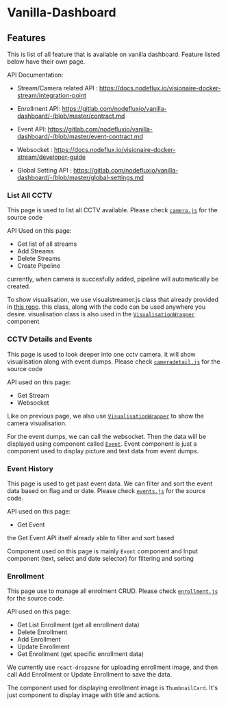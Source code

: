 # Vanilla-Dashboard

## Features

This is list of all feature that is available on vanilla dashboard. Feature listed below have their own page.

API Documentation:
- Stream/Camera related API : https://docs.nodeflux.io/visionaire-docker-stream/integration-point

- Enrollment API: https://gitlab.com/nodefluxio/vanilla-dashboard/-/blob/master/contract.md

- Event API: https://gitlab.com/nodefluxio/vanilla-dashboard/-/blob/master/event-contract.md

- Websocket : https://docs.nodeflux.io/visionaire-docker-stream/developer-guide

- Global Setting API : https://gitlab.com/nodefluxio/vanilla-dashboard/-/blob/master/global-settings.md

### List All CCTV

This page is used to list all CCTV available. Please check [`camera.js`](https://gitlab.com/nodefluxio/vanilla-dashboard/-/blob/master/client/src/components/pages/camera.js) for the source code

API Used on this page:
- Get list of all streams
- Add Streams
- Delete Streams
- Create Pipeline

currently, when camera is succesfully added, pipeline will automatically be created.

To show visualisation, we use visualstreamer.js class that already provided in [this repo](https://gitlab.com/nodefluxio/vanilla-dashboard/-/blob/master/client/public/js/visualstreamer.js). this class, along with the code can be used anywhere you desire. visualisation class is also used in the [`VisualisationWrapper`](https://gitlab.com/nodefluxio/vanilla-dashboard/-/blob/master/client/src/components/molecules/VisualisationWrapper/index.js) component


### CCTV Details and Events

This page is used to look deeper into one cctv camera. it will show visualisation along with event dumps. Please check [`cameradetail.js`](https://gitlab.com/nodefluxio/vanilla-dashboard/-/blob/master/client/src/components/pages/cameradetail.js) for the source code

API used on this page:
- Get Stream
- Websocket

Like on previous page, we also use [`VisualisationWrapper`](https://gitlab.com/nodefluxio/vanilla-dashboard/-/blob/master/client/src/components/molecules/VisualisationWrapper/index.js) to show the camera visualisation.

For the event dumps, we can call the websocket. Then the data will be displayed using component called [`Event`](https://gitlab.com/nodefluxio/vanilla-dashboard/-/blob/master/client/src/components/molecules/Event/index.js). Event component is just a component used to display picture and text data from event dumps.

### Event History

This page is used to get past event data. We can filter and sort the event data based on flag and or date. Please check [`events.js`]((https://gitlab.com/nodefluxio/vanilla-dashboard/-/blob/master/client/src/components/pages/events.js)) for the source code.

API used on this page:
- Get Event

the Get Event API itself already able to filter and sort based

Component used on this page is mainly `Event` component and Input component (text, select and date selector) for filtering and sorting

### Enrollment

This page use to manage all enrolment CRUD. Please check
[`enrollment.js`]((https://gitlab.com/nodefluxio/vanilla-dashboard/-/blob/master/client/src/components/pages/camera.js)) for the source code.

API used on this page:
- Get List Enrollment (get all enrollment data)
- Delete Enrollment
- Add Enrollment
- Update Enrollment
- Get Enrollment (get specific enrollment data)

We currently use `react-dropzone` for uploading enrollment image, and then call Add Enrollment or Update Enrollment to save the data. 

The component used for displaying enrollment image is `ThumbnailCard`. It's just component to display image with title and actions.

